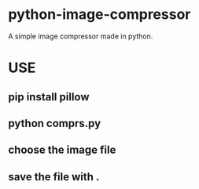 # python-image-compressor
A simple image compressor made in python.

# USE
## pip install pillow
## python comprs.py
## choose the image file
## save the file with <filename>.<extensionoftheimagefile>
